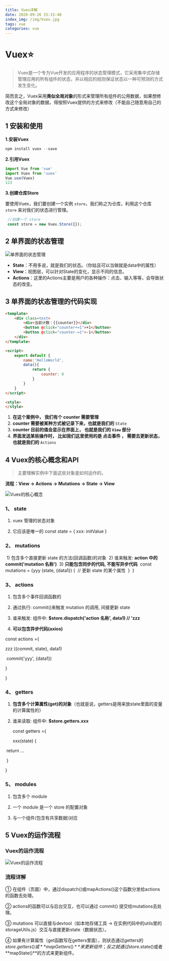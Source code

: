 ```yaml
---
title: Vuex详解
date: 2020-09-26 15:15:40
index_img: /img/Vuex.jpg
tags: vue
categories: vue
---
```

#  Vuex⭐

> Vuex是一个专为Vue开发的应用程序的状态管理模式，它采用集中式存储管理应用的所有组件的状态，并以相应的规则保证状态以一种可预测的方式发生变化。

简而言之，Vuex采用**类似全局对象**的形式来管理所有组件的公用数据，如果想修改这个全局对象的数据，得按照Vuex提供的方式来修改（不能自己随意用自己的方式来修改）


## 1 安装和使用

**1.安装Vuex**

```js
npm install vuex --save
```

**2.引用Vuex**

```js
import Vue from 'vue'
import Vuex from 'vuex'
Vue.use(Vuex)
123
```

**3.创建仓库Store**

要使用Vuex，我们要创建一个实例 `store`，我们称之为仓库，利用这个仓库 `store` 来对我们的状态进行管理。

```js
 //创建一个 store
 const store = new Vuex.Store({});
```



## 2 单界面的状态管理



![单界面的状态管理](https://img-blog.csdnimg.cn/20200926145610255.png?x-oss-process=image/watermark,type_ZmFuZ3poZW5naGVpdGk,shadow_10,text_aHR0cHM6Ly9ibG9nLmNzZG4ubmV0L3Bmenp6eno=,size_16,color_FFFFFF,t_70#pic_center)





- **State**：不用多说，就是我们的状态。（你姑且可以当做就是data中的属性）
- **View**：视图层，可以针对State的变化，显示不同的信息。
- **Actions**：这里的Actions主要是用户的各种操作：点击、输入等等，会导致状态的改变。



## 3 单界面的状态管理的代码实现

```html
<template>
	<div class=test>
    	<div>当前计数：{{counter}}</div>
        <button @click="counter+=1">+1</button>
        <button @click="counter-=1">-1</button>
    </div>
</template>

<script>
	export default {
        name:'HelloWorld',
        data(){
            return { 
            	counter: 0
            }
        }
    }
</script>

<style>
</style>
```



1. **在这个案例中， 我们有个 counter 需要管理**
2. **counter 需要被某种方式被记录下来，也就是我们的** `State`
3. **counter 目前的值会显示在界面上， 也就是我们的 `View` 部分**
4. **界面发送某些操作时， 比如我们这里使用的是 点击事件 ， 需要去更新状态， 也就是我们的** `Actions`







## 4 Vuex的核心概念和API

>  主要理解实例中下面这些对象是如何运作的。



**流程：View -> Actions -> Mutations -> State -> View**



![Vuex的核心概念](https://img-blog.csdnimg.cn/20200926145610303.png?x-oss-process=image/watermark,type_ZmFuZ3poZW5naGVpdGk,shadow_10,text_aHR0cHM6Ly9ibG9nLmNzZG4ubmV0L3Bmenp6eno=,size_16,color_FFFFFF,t_70#pic_center)

### 1、 state

1) vuex 管理的状态对象

2) 它应该是唯一的
        const state = {
          xxx: initValue
         }

### 2、 mutations

​         1) 包含多个直接更新 state 的方法(回调函数)的对象
​         2) 谁来触发: **action 中的 commit('mutation 名称')**
​         3) **只能包含同步的代码, 不能写异步代码**
​           const mutations = {
​              yyy (state, {data1}) {
​                // 更新 state 的某个属性
​             }
​           }

### 3、 actions

1) 包含多个事件回调函数的

2) 通过执行: commit()来触发 mutation 的调用, 间接更新 state

3) 谁来触发: 组件中: **$store.dispatch('action 名称', data1) // 'zzz**

4) **可以包含异步代码(axios)**

const actions ={

   zzz ({commit, state}, data1)

​        commit('yyy', {data1})

  }

}

### 4、 getters

1) **包含多个计算属性(get)的对象**（也就是说，getters是用来放state里面的变量的计算属性的）

2) 谁来读取: 组件中: **$store.getters.xxx**

   const getters ={

   xxx(state) {

​         return ...

​    }

}

### 5、 modules

1) 包含多个 module

2) 一个 module 是一个 store 的配置对象

3) 与一个组件(包含有共享数据)对应



## 5 Vuex的运作流程

### Vuex的运作流程

![Vuex的运作流程](https://img-blog.csdnimg.cn/20181227125005140.png?x-oss-process=image/watermark,type_ZmFuZ3poZW5naGVpdGk,shadow_10,text_aHR0cHM6Ly9ibG9nLmNzZG4ubmV0L3FxXzQxNjQ3OTk5,size_16,color_FFFFFF,t_70)

### 流程详解

① 在组件（页面）中，通过dispatch()或mapActions()这个函数分发给actions的函数去处理。

② actions的函数可以与后台交互，也可以通过 commit() 提交给mutations去处理。

③ mutations 可以直接与devtool（如本地存储工具 → 在实例代码中的utils里的storageUtils.js）交互与直接更新state（数据状态）。

④ 如果有计算属性（get函数写在getters里面），则状态通过getters的$store.getters()或**mapGetters()**来更新组件；反之就通过$store.state()或者**mapState()**的方式来更新组件。
